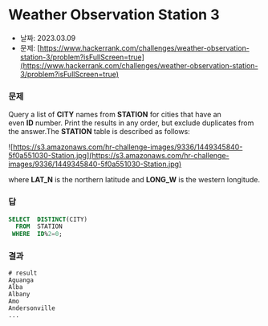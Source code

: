 # Weather Observation Station 3

- 날짜: 2023.03.09
- 문제: [https://www.hackerrank.com/challenges/weather-observation-station-3/problem?isFullScreen=true](https://www.hackerrank.com/challenges/weather-observation-station-3/problem?isFullScreen=true)

### 문제

Query a list of **CITY** names from **STATION** for cities that have an even **ID** number. Print the results in any order, but exclude duplicates from the answer.The **STATION** table is described as follows:

![https://s3.amazonaws.com/hr-challenge-images/9336/1449345840-5f0a551030-Station.jpg](https://s3.amazonaws.com/hr-challenge-images/9336/1449345840-5f0a551030-Station.jpg)

where **LAT_N** is the northern latitude and **LONG_W** is the western longitude.

### 답

```sql
SELECT  DISTINCT(CITY)
  FROM  STATION
 WHERE  ID%2=0;
```

### 결과

```
# result
Aguanga 
Alba 
Albany 
Amo 
Andersonville
...
```